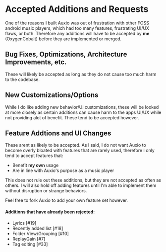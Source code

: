 # Accepted Additions and Requests

One of the reasons I built Auxio was out of frustration with other FOSS android music players, which had too many features, frustrating UI/UX flaws, or both. Therefore any additions will have to be accepted by **me** (OxygenCobalt) before they are implemented or merged.

## Bug Fixes, Optimizations, Architecture Improvements, etc.

These will likely be accepted as long as they do not cause too much harm to the codebase.

## New Customizations/Options

While I do like adding new behavior/UI customizations, these will be looked at more closely as certain additions can cause harm to the apps UI/UX while not providing alot of benefit. These tend to be accepted however.

## Feature Addtions and UI Changes

These arent as likely to be accepted. As I said, I do not want Auxio to become overly bloated with features that are rarely used, therefore I only tend to accept features that:

- Benefit **my own** usage
- Are in line with Auxio's purpose as a music player

This does not rule out these additions, but they are not accepted as often as others. I will also hold off adding features until I'm able to implement them without disruption or strange behaviors.

Feel free to fork Auxio to add your own feature set however.

#### Additions that have already been rejected:
- Lyrics [#19]
- Recently added list [#18]
- Folder View/Grouping [#10]
- ReplayGain [#7]
- Tag editing [#33]